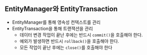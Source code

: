 ## EntityManager와 EntityTransaction

- EntityManager를 통해 영속성 컨텍스트를 관리
- EntityTransaction을 통해 트랜잭션을 관리
    - 데이터 변경 작업이 끝난 후에는 반드시 `commit()`을 호출해야 한다.
    - 예외가 발생하면 반드시 `rollback()`을 호출해야 한다.
    - 모든 작업이 끝난 후에는 `close()`를 호출해야 한다
